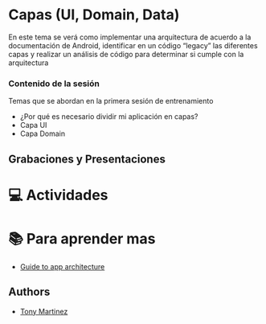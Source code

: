 
# Capas (UI, Domain, Data)
En este tema se verá como implementar una arquitectura de acuerdo a la documentación de Android, identificar en un código “legacy” las diferentes capas y realizar un análisis de código para determinar si cumple con la arquitectura

### Contenido de la sesión

Temas que se abordan en la primera sesión de entrenamiento

- ¿Por qué es necesario dividir mi aplicación en capas?
- Capa UI
- Capa Domain

## Grabaciones y Presentaciones

# :computer:  Actividades 

# :books: Para aprender mas
- [Guide to app architecture](https://developer.android.com/topic/architecture)

## Authors

- [Tony Martinez]()

